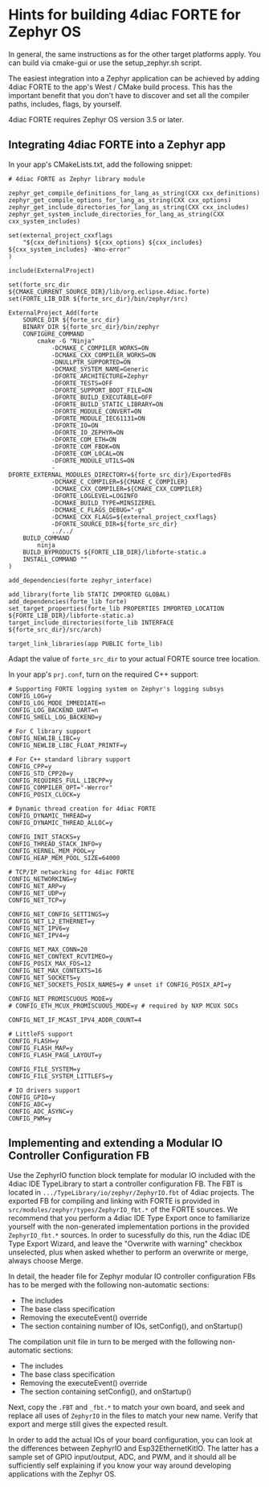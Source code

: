 # Hints for building 4diac FORTE for Zephyr OS

In general, the same instructions as for the other target platforms apply. You can build via cmake-gui or use the setup_zephyr.sh script.

The easiest integration into a Zephyr application can be achieved by adding 4diac FORTE to the app's West / CMake build process. This has the
important benefit that you don't have to discover and set all the compiler paths, includes, flags, by yourself.

4diac FORTE requires Zephyr OS version 3.5 or later.

## Integrating 4diac FORTE into a Zephyr app

In your app's CMakeLists.txt, add the following snippet:

```
# 4diac FORTE as Zephyr library module

zephyr_get_compile_definitions_for_lang_as_string(CXX cxx_definitions)
zephyr_get_compile_options_for_lang_as_string(CXX cxx_options)
zephyr_get_include_directories_for_lang_as_string(CXX cxx_includes)
zephyr_get_system_include_directories_for_lang_as_string(CXX cxx_system_includes)

set(external_project_cxxflags
	"${cxx_definitions} ${cxx_options} ${cxx_includes} ${cxx_system_includes} -Wno-error"
)

include(ExternalProject)

set(forte_src_dir ${CMAKE_CURRENT_SOURCE_DIR}/lib/org.eclipse.4diac.forte)
set(FORTE_LIB_DIR ${forte_src_dir}/bin/zephyr/src)

ExternalProject_Add(forte
	SOURCE_DIR ${forte_src_dir}
	BINARY_DIR ${forte_src_dir}/bin/zephyr
	CONFIGURE_COMMAND
		cmake -G "Ninja"
			-DCMAKE_C_COMPILER_WORKS=ON
			-DCMAKE_CXX_COMPILER_WORKS=ON
			-DNULLPTR_SUPPORTED=ON
			-DCMAKE_SYSTEM_NAME=Generic
			-DFORTE_ARCHITECTURE=Zephyr
			-DFORTE_TESTS=OFF
			-DFORTE_SUPPORT_BOOT_FILE=ON
			-DFORTE_BUILD_EXECUTABLE=OFF
			-DFORTE_BUILD_STATIC_LIBRARY=ON
			-DFORTE_MODULE_CONVERT=ON
			-DFORTE_MODULE_IEC61131=ON
			-DFORTE_IO=ON
			-DFORTE_IO_ZEPHYR=ON
			-DFORTE_COM_ETH=ON
			-DFORTE_COM_FBDK=ON
			-DFORTE_COM_LOCAL=ON
			-DFORTE_MODULE_UTILS=ON
			-DFORTE_EXTERNAL_MODULES_DIRECTORY=${forte_src_dir}/ExportedFBs
			-DCMAKE_C_COMPILER=${CMAKE_C_COMPILER}
			-DCMAKE_CXX_COMPILER=${CMAKE_CXX_COMPILER}
			-DFORTE_LOGLEVEL=LOGINFO
			-DCMAKE_BUILD_TYPE=MINSIZEREL
			-DCMAKE_C_FLAGS_DEBUG="-g"
			-DCMAKE_CXX_FLAGS=${external_project_cxxflags}
			-DFORTE_SOURCE_DIR=${forte_src_dir}
			../../
	BUILD_COMMAND
		ninja
	BUILD_BYPRODUCTS ${FORTE_LIB_DIR}/libforte-static.a
	INSTALL_COMMAND ""
)

add_dependencies(forte zephyr_interface)

add_library(forte_lib STATIC IMPORTED GLOBAL)
add_dependencies(forte_lib forte)
set_target_properties(forte_lib PROPERTIES IMPORTED_LOCATION ${FORTE_LIB_DIR}/libforte-static.a)
target_include_directories(forte_lib INTERFACE ${forte_src_dir}/src/arch)
```

```
target_link_libraries(app PUBLIC forte_lib)
```

Adapt the value of `forte_src_dir` to your actual FORTE source tree location.

In your app's `prj.conf`, turn on the required C++ support:

```
# Supporting FORTE logging system on Zephyr's logging subsys
CONFIG_LOG=y
CONFIG_LOG_MODE_IMMEDIATE=n
CONFIG_LOG_BACKEND_UART=n
CONFIG_SHELL_LOG_BACKEND=y

# For C library support
CONFIG_NEWLIB_LIBC=y
CONFIG_NEWLIB_LIBC_FLOAT_PRINTF=y

# For C++ standard library support
CONFIG_CPP=y
CONFIG_STD_CPP20=y
CONFIG_REQUIRES_FULL_LIBCPP=y
CONFIG_COMPILER_OPT="-Werror"
CONFIG_POSIX_CLOCK=y

# Dynamic thread creation for 4diac FORTE
CONFIG_DYNAMIC_THREAD=y
CONFIG_DYNAMIC_THREAD_ALLOC=y

CONFIG_INIT_STACKS=y
CONFIG_THREAD_STACK_INFO=y
CONFIG_KERNEL_MEM_POOL=y
CONFIG_HEAP_MEM_POOL_SIZE=64000

# TCP/IP networking for 4diac FORTE
CONFIG_NETWORKING=y
CONFIG_NET_ARP=y
CONFIG_NET_UDP=y
CONFIG_NET_TCP=y

CONFIG_NET_CONFIG_SETTINGS=y
CONFIG_NET_L2_ETHERNET=y
CONFIG_NET_IPV6=y
CONFIG_NET_IPV4=y

CONFIG_NET_MAX_CONN=20
CONFIG_NET_CONTEXT_RCVTIMEO=y
CONFIG_POSIX_MAX_FDS=12
CONFIG_NET_MAX_CONTEXTS=16
CONFIG_NET_SOCKETS=y
CONFIG_NET_SOCKETS_POSIX_NAMES=y # unset if CONFIG_POSIX_API=y

CONFIG_NET_PROMISCUOUS_MODE=y
# CONFIG_ETH_MCUX_PROMISCUOUS_MODE=y # required by NXP MCUX SOCs

CONFIG_NET_IF_MCAST_IPV4_ADDR_COUNT=4

# LittleFS support
CONFIG_FLASH=y
CONFIG_FLASH_MAP=y
CONFIG_FLASH_PAGE_LAYOUT=y

CONFIG_FILE_SYSTEM=y
CONFIG_FILE_SYSTEM_LITTLEFS=y

# IO drivers support
CONFIG_GPIO=y
CONFIG_ADC=y
CONFIG_ADC_ASYNC=y
CONFIG_PWM=y
```

## Implementing and extending a Modular IO Controller Configuration FB

Use the ZephyrIO function block template for modular IO included with the 4diac IDE TypeLibrary to start a controller configuration FB. The FBT is located in `.../TypeLibrary/io/zephyr/ZephyrIO.fbt` of 4diac projects. The exported FB for compiling and linking with FORTE is provided in `src/modules/zephyr/types/ZephyrIO_fbt.*` of the FORTE sources. We recommend that you perform a 4diac IDE Type Export once to familiarize yourself with the non-generated implementation portions in the provided `ZephyrIO_fbt.*` sources. In order to sucessfully do this, run the 4diac IDE Type Export Wizard, and leave the "Overwrite with warning" checkbox unselected, plus when asked whether to perform an overwrite or merge, always choose Merge.

In detail, the header file for Zephyr modular IO controller configuration FBs has to be merged with the following non-automatic sections:

- The includes
- The base class specification
- Removing the executeEvent() override
- The section containing number of IOs, setConfig(), and onStartup()


The compilation unit file in turn to be merged with the following non-automatic sections:

- The includes
- The base class specification
- Removing the executeEvent() override
- The section containing setConfig(), and onStartup()

Next, copy the `.FBT` and `_fbt.*` to match your own board, and seek and replace all uses of `ZephyrIO` in the files to match your new name. Verify that export and merge still gives the expected result.

In order to add the actual IOs of your board configuration, you can look at the differences between ZephyrIO and Esp32EthernetKitIO. The latter has a sample set of GPIO input/output, ADC, and PWM, and it should all be sufficiently self explaining if you know your way around developing applications with the Zephyr OS.

